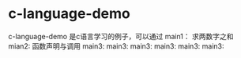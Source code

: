 # c-language-demo
c-language-demo 是c语言学习的例子，可以通过
main1： 求两数字之和
mian2: 函数声明与调用
main3:
main3:
main3:
main3:
main3:
main3:

